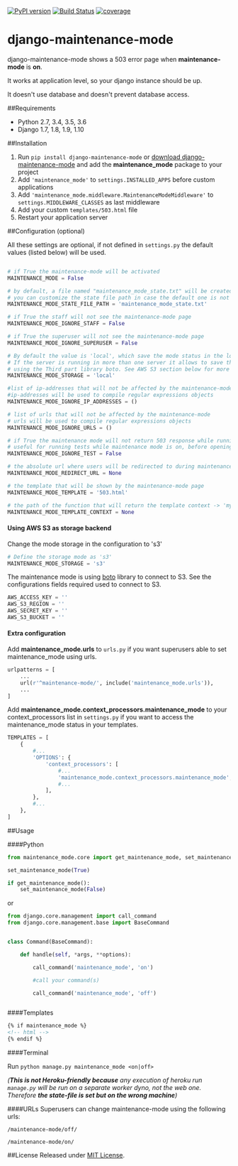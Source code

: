 [![PyPI version](https://badge.fury.io/py/django-maintenance-mode.svg)](https://badge.fury.io/py/django-maintenance-mode)
[![Build Status](https://travis-ci.org/fabiocaccamo/django-maintenance-mode.svg?branch=master)](https://travis-ci.org/fabiocaccamo/django-maintenance-mode)
[![coverage](https://codecov.io/gh/fabiocaccamo/django-maintenance-mode/branch/master/graph/badge.svg)](https://codecov.io/gh/fabiocaccamo/django-maintenance-mode)

# django-maintenance-mode
django-maintenance-mode shows a 503 error page when **maintenance-mode** is **on**.

It works at application level, so your django instance should be up.

It doesn't use database and doesn't prevent database access.

##Requirements
- Python 2.7, 3.4, 3.5, 3.6
- Django 1.7, 1.8, 1.9, 1.10

##Installation

1. Run ``pip install django-maintenance-mode`` or [download django-maintenance-mode](http://pypi.python.org/pypi/django-maintenance-mode) and add the **maintenance_mode** package to your project
2. Add ``'maintenance_mode'`` to ``settings.INSTALLED_APPS`` before custom applications
3. Add ``'maintenance_mode.middleware.MaintenanceModeMiddleware'`` to ``settings.MIDDLEWARE_CLASSES`` as last middleware
4. Add your custom ``templates/503.html`` file
5. Restart your application server

##Configuration (optional)

All these settings are optional, if not defined in ``settings.py`` the default values (listed below) will be used.

```python

# if True the maintenance-mode will be activated
MAINTENANCE_MODE = False

# by default, a file named "maintenance_mode_state.txt" will be created in the same directory of the settings.py file
# you can customize the state file path in case the default one is not writable
MAINTENANCE_MODE_STATE_FILE_PATH = 'maintenance_mode_state.txt'

# if True the staff will not see the maintenance-mode page
MAINTENANCE_MODE_IGNORE_STAFF = False

# if True the superuser will not see the maintenance-mode page
MAINTENANCE_MODE_IGNORE_SUPERUSER = False

# By default the value is 'local', which save the mode status in the local machine.
# If the server is running in more than one server it allows to save the file in AWS S3
# using the Third part library boto. See AWS S3 section below for more information. 
MAINTENANCE_MODE_STORAGE = 'local'

#list of ip-addresses that will not be affected by the maintenance-mode
#ip-addresses will be used to compile regular expressions objects
MAINTENANCE_MODE_IGNORE_IP_ADDRESSES = ()

# list of urls that will not be affected by the maintenance-mode
# urls will be used to compile regular expressions objects
MAINTENANCE_MODE_IGNORE_URLS = ()

# if True the maintenance mode will not return 503 response while running tests
# useful for running tests while maintenance mode is on, before opening the site to public use
MAINTENANCE_MODE_IGNORE_TEST = False

# the absolute url where users will be redirected to during maintenance-mode
MAINTENANCE_MODE_REDIRECT_URL = None

# the template that will be shown by the maintenance-mode page
MAINTENANCE_MODE_TEMPLATE = '503.html'

# the path of the function that will return the template context -> 'myapp.mymodule.myfunction'
MAINTENANCE_MODE_TEMPLATE_CONTEXT = None
```

#### Using **AWS S3** as storage backend

Change the mode storage in the configuration to 's3'
```python
# Define the storage mode as 's3'
MAINTENANCE_MODE_STORAGE = 's3'
```

The maintenance mode is using [boto](http://boto.cloudhackers.com/en/latest/) library to connect to S3. See the configurations fields required used to connect to S3.
```python
AWS_ACCESS_KEY = ''
AWS_S3_REGION = ''
AWS_SECRET_KEY = ''
AWS_S3_BUCKET = ''
```

#### Extra configuration
Add **maintenance_mode.urls** to ``urls.py`` if you want superusers able to set maintenance_mode using urls.

```python
urlpatterns = [
    ...
    url(r'^maintenance-mode/', include('maintenance_mode.urls')),
    ...
]
```
Add **maintenance_mode.context_processors.maintenance_mode** to your context_processors list in ``settings.py`` if you want to access the maintenance_mode status in your templates.

```python
TEMPLATES = [
    {
        #...
        'OPTIONS': {
            'context_processors': [
                #...
                'maintenance_mode.context_processors.maintenance_mode',
                #...
            ],
        },
        #...
    },
]
```

##Usage

####Python
```python
from maintenance_mode.core import get_maintenance_mode, set_maintenance_mode

set_maintenance_mode(True)

if get_maintenance_mode():
    set_maintenance_mode(False)
```
or
```python
from django.core.management import call_command
from django.core.management.base import BaseCommand


class Command(BaseCommand):

    def handle(self, *args, **options):

        call_command('maintenance_mode', 'on')

        #call your command(s)

        call_command('maintenance_mode', 'off')



```

####Templates
```html
{% if maintenance_mode %}
<!-- html -->
{% endif %}
```

####Terminal

Run ``python manage.py maintenance_mode <on|off>``

*(****This is not Heroku-friendly because*** *any execution of heroku run `manage.py` will be run on a separate worker dyno, not the web one. Therefore* ***the state-file is set but on the wrong machine****)*

####URLs
Superusers can change maintenance-mode using the following urls:

``/maintenance-mode/off/``

``/maintenance-mode/on/``

##License
Released under [MIT License](LICENSE).
